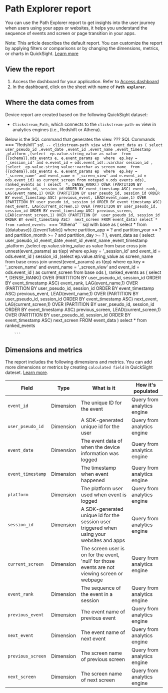 # Path Explorer report
You can use the Path Explorer report to get insights into the user journey when users using your apps or websites, it helps you understand the sequence of events and screen or page transition in your apps.

Note: This article describes the default report. You can customize the report by applying filters or comparisons or by changing the dimensions, metrics, or charts in QuickSight. [Learn more](https://docs.aws.amazon.com/quicksight/latest/user/working-with-visuals.html)


## View the report
1. Access the dashboard for your application. Refer to [Access dashboard](index.md)
2. In the dashboard, click on the sheet with name of **`Path explorer`**.

## Where the data comes from
Device report are created based on the following QuickSight dataset:

- `Clickstream_Path`, which connects to the `clickstream-path-mv` view in analytics engines (i.e., Redshift or Athena). 

Below is the SQL command that generates the view.
??? SQL Commands
    === "Redshift"
        ```sql
        -- clickstream-path view
        with event_data as (
        select 
            user_pseudo_id
            ,event_date
            ,event_id
            ,event_name
            ,event_timestamp
            ,platform
            ,(select 
                ep.value.string_value as value 
            from {{schema}}.ods_events e, e.event_params ep 
            where 
                ep.key = '_session_id' and e.event_id = ods.event_id)::varchar session_id
            ,(select 
                    ep.value.string_value::varchar as screen_name 
                from {{schema}}.ods_events e, e.event_params ep 
                where 
                    ep.key = '_screen_name' and event_name = '_screen_view' and e.event_id = ods.event_id) as current_screen
        from notepad_v.ods_events ods), ranked_events as ( select 
            *,
            DENSE_RANK() OVER (PARTITION BY user_pseudo_id, session_id ORDER BY event_timestamp ASC) event_rank,
            LAG(event_name,1) OVER (PARTITION BY user_pseudo_id, session_id ORDER BY event_timestamp ASC) previous_event,
            LEAD(event_name,1) OVER (PARTITION BY user_pseudo_id, session_id ORDER BY event_timestamp ASC) next_event,
            LAG(current_screen,1) OVER (PARTITION BY user_pseudo_id, session_id ORDER BY event_timestamp ASC) previous_screen,
            LEAD(current_screen,1) OVER (PARTITION BY  user_pseudo_id, session_id ORDER BY event_timestamp ASC)  next_screen
        FROM event_data) select * from ranked_events
        ```
    === "Athena"
        ```sql
        with base as (
            select 
                *
            from {{database}}.{{eventTable}}
            where partition_app = ? 
                and partition_year >= ?
                and partition_month >= ?
                and partition_day >= ?
            ),
            event_data as (
            select 
                user_pseudo_id
                ,event_date
                ,event_id
                ,event_name
                ,event_timestamp
                ,platform
                ,(select 
                    ep.value.string_value as value 
                from base cross join unnest(event_params) as t(ep) 
                where 
                    ep.key = '_session_id' and event_id = ods.event_id
                ) session_id
                ,(select 
                    ep.value.string_value as screen_name 
                from base cross join unnest(event_params) as t(ep) 
                where ep.key = '_screen_name' and event_name = '_screen_view' and event_id = ods.event_id
                ) as current_screen
                from base ods 
            ), 
            ranked_events as (
            select 
                *,
                DENSE_RANK() OVER (PARTITION BY user_pseudo_id, session_id ORDER BY event_timestamp ASC) event_rank,
                LAG(event_name,1) OVER (PARTITION BY user_pseudo_id, session_id ORDER BY event_timestamp ASC) previous_event,
                LEAD(event_name,1) OVER (PARTITION BY user_pseudo_id, session_id ORDER BY event_timestamp ASC) next_event,
                LAG(current_screen,1) OVER (PARTITION BY user_pseudo_id, session_id ORDER BY event_timestamp ASC) previous_screen,
                LEAD(current_screen,1) OVER (PARTITION BY  user_pseudo_id, session_id ORDER BY event_timestamp ASC)  next_screen
            FROM event_data
            ) 
            select * from ranked_events


        ```

## Dimensions and metrics
The report includes the following dimensions and metrics. You can add more dimensions or metrics by creating `calculated field` in QuickSight dateset. [Learn more](https://docs.aws.amazon.com/quicksight/latest/user/adding-a-calculated-field-analysis.html). 

|Field | Type| What is it | How it's populated|
|----------|---|---------|--------------------|
|`event_id`| Dimension | The unique ID for the event|Query from analytics engine|
|`user_pseudo_id`| Dimension | A SDK-generated unique id for the user | Query from analytics engine|
|`event_date`| Dimension | The event data of when the device information was logged | Query from analytics engine|
|`event_timestamp`| Dimension | The timestamp when event happened  | Query from analytics engine|
|`platform`| Dimension | The platform user used when event is logged  | Query from analytics engine|
|`session_id`| Dimension | A SDK-generated unique id for the session user triggered when using your websites and apps | Query from analytics engine|
|`current_screen`| Dimension | The screen user is on for the event, 'null' for those events are not viewing screen or webpage | Query from analytics engine|
|`event_rank`| Dimension | The sequence of the event in a session | Query from analytics engine|
|`previous_event`| Dimension | The  event name of  previous event | Query from analytics engine|
|`next_event`| Dimension | The  event name of next event | Query from analytics engine|
|`previous_screen`| Dimension | The screen name of  previous screen | Query from analytics engine|
|`next_screen`| Dimension | The  screen name of  next screen | Query from analytics engine|




